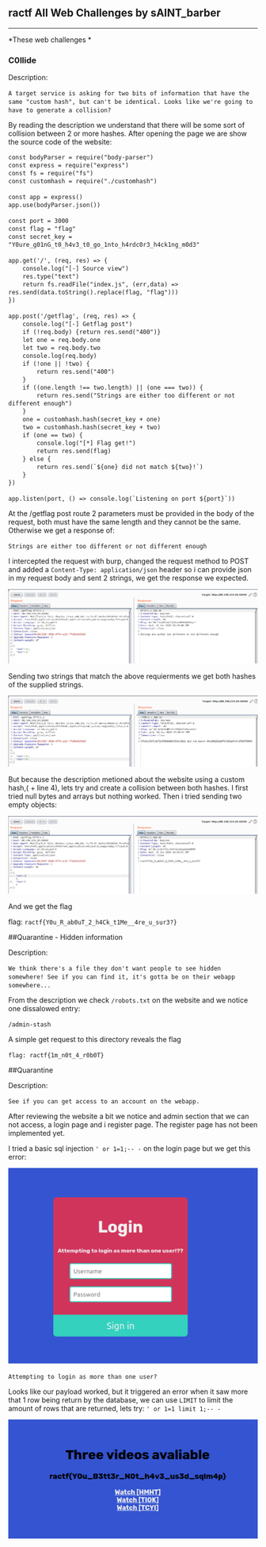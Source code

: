 ## ractf All Web Challenges by sAINT_barber
---

*These web challenges *

### C0llide

Description:

`A target service is asking for two bits of information that have the same "custom hash", but can't be identical. Looks like we're going to have to generate a collision?`


By reading the description we understand that there will be some sort of collision between 2 or more hashes. After opening the page we are show the source code of the website:

```
const bodyParser = require("body-parser")
const express = require("express")
const fs = require("fs")
const customhash = require("./customhash")

const app = express()
app.use(bodyParser.json())

const port = 3000
const flag = "flag"
const secret_key = "Y0ure_g01nG_t0_h4v3_t0_go_1nto_h4rdc0r3_h4ck1ng_m0d3"

app.get('/', (req, res) => {
    console.log("[-] Source view")
    res.type("text")
    return fs.readFile("index.js", (err,data) => res.send(data.toString().replace(flag, "flag")))
})

app.post('/getflag', (req, res) => {
    console.log("[-] Getflag post")
    if (!req.body) {return res.send("400")}
    let one = req.body.one
    let two = req.body.two
    console.log(req.body)
    if (!one || !two) {
        return res.send("400")
    }
    if ((one.length !== two.length) || (one === two)) {
        return res.send("Strings are either too different or not different enough")
    }
    one = customhash.hash(secret_key + one)
    two = customhash.hash(secret_key + two)
    if (one == two) {
        console.log("[*] Flag get!")
        return res.send(flag)
    } else {
        return res.send(`${one} did not match ${two}!`)
    }
})

app.listen(port, () => console.log(`Listening on port ${port}`))
```

At the /getflag post route 2 parameters must be provided in the body of the request, both must have the same length and they cannot be the same. Otherwise we get a response of:

`Strings are either too different or not different enough`

I intercepted the request with burp, changed the request method to POST and added a `Content-Type: application/json` header so i can provide json in my request body and sent 2 strings, we get the response we expected.

![alt text][image1]

Sending two strings that match the above requierments we get both hashes of the supplied strings.

![alt text][image2]

But because the description metioned about the website using a custom hash,( + line 4), lets try and create a collision between both hashes. I first tried null bytes and arrays but nothing worked. Then i tried sending two empty objects:

![alt text][image3]

And we get the flag

flag: `ractf{Y0u_R_ab0uT_2_h4Ck_t1Me__4re_u_sur3?}`


[image1]: ./images/image1.png
[image2]: ./images/image2.png
[image3]: ./images/image3.png


##Quarantine - Hidden information

Description:

`We think there's a file they don't want people to see hidden somewhere! See if you can find it, it's gotta be on their webapp somewhere...`

From the description we check `/robots.txt` on the website and we notice one dissalowed entry:

`/admin-stash`

A simple get request to this directory reveals the flag

`flag: ractf{1m_n0t_4_r0b0T}`

##Quarantine

Description:

`See if you can get access to an account on the webapp.`

After reviewing the website a bit we notice and admin section that we can not access, a login page and i register page. The register page has not been implemented yet.

I tried a basic sql injection `' or 1=1;-- -` on the login page but we get this error:

![alt text][image4]

`Attempting to login as more than one user?`

Looks like our payload worked, but it triggered an error when it saw more that 1 row being return by the database, we can use `LIMIT` to limit the amount of rows that are returned, lets try:
`' or 1=1 limit 1;-- -`

![alt text][image5]


[image4]: ./images/image4.png
[image5]: ./images/image5.png

